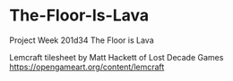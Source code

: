 # The-Floor-Is-Lava
Project Week 201d34 The Floor is Lava



Lemcraft tilesheet by Matt Hackett of Lost Decade Games
https://opengameart.org/content/lemcraft